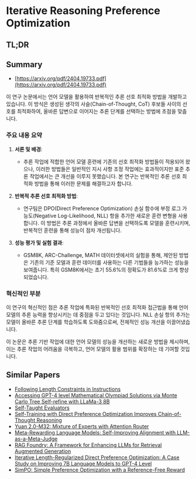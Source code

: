 # Iterative Reasoning Preference Optimization
## TL;DR
## Summary
- [https://arxiv.org/pdf/2404.19733.pdf](https://arxiv.org/pdf/2404.19733.pdf)

이 연구 논문에서는 언어 모델을 활용하여 반복적인 추론 선호 최적화 방법을 개발하고 있습니다. 이 방식은 생성된 생각의 사슬(Chain-of-Thought, CoT) 후보들 사이의 선호를 최적화하여, 올바른 답변으로 이어지는 추론 단계를 선택하는 방법에 초점을 맞춥니다.

### 주요 내용 요약

1. **서론 및 배경**:
   - 추론 작업에 적합한 언어 모델 훈련에 기존의 선호 최적화 방법들이 적용되어 왔으나, 이러한 방법들은 일반적인 지시 사항 조정 작업에는 효과적이지만 표준 추론 작업에서는 큰 개선을 이루지 못했습니다. 본 연구는 반복적인 추론 선호 최적화 방법을 통해 이러한 문제를 해결하고자 합니다.

2. **반복적 추론 선호 최적화 방법**:
   - 연구팀은 DPO(Direct Preference Optimization) 손실 함수에 부정 로그 가능도(Negative Log-Likelihood, NLL) 항을 추가한 새로운 훈련 변형을 사용합니다. 이 방법은 추론 과정에서 올바른 답변을 선택하도록 모델을 훈련시키며, 반복적인 훈련을 통해 성능이 점차 개선됩니다.

3. **성능 평가 및 실험 결과**:
   - GSM8K, ARC-Challenge, MATH 데이터셋에서의 실험을 통해, 제안된 방법은 기존의 기준 모델과 훈련 데이터를 사용하는 다른 기법들을 능가하는 성능을 보여줍니다. 특히 GSM8K에서는 초기 55.6%의 정확도가 81.6%로 크게 향상되었습니다.

### 혁신적인 부분
이 연구의 혁신적인 점은 추론 작업에 특화된 반복적인 선호 최적화 접근법을 통해 언어 모델의 추론 능력을 향상시키는 데 중점을 두고 있다는 것입니다. NLL 손실 항의 추가는 모델이 올바른 추론 단계를 학습하도록 도와줌으로써, 전체적인 성능 개선을 이끌어냈습니다.

이 논문은 추론 기반 작업에 대한 언어 모델의 성능을 개선하는 새로운 방법을 제시하며, 이는 추론 작업의 어려움을 극복하고, 언어 모델의 활용 범위를 확장하는 데 기여할 것입니다.

## Similar Papers
- [Following Length Constraints in Instructions](2406.17744.md)
- [Accessing GPT-4 level Mathematical Olympiad Solutions via Monte Carlo Tree Self-refine with LLaMa-3 8B](2406.07394.md)
- [Self-Taught Evaluators](2408.02666.md)
- [Self-Training with Direct Preference Optimization Improves Chain-of-Thought Reasoning](2407.18248.md)
- [Yuan 2.0-M32: Mixture of Experts with Attention Router](2405.17976.md)
- [Meta-Rewarding Language Models: Self-Improving Alignment with LLM-as-a-Meta-Judge](2407.19594.md)
- [RAG Foundry: A Framework for Enhancing LLMs for Retrieval Augmented Generation](2408.02545.md)
- [Iterative Length-Regularized Direct Preference Optimization: A Case Study on Improving 7B Language Models to GPT-4 Level](2406.11817.md)
- [SimPO: Simple Preference Optimization with a Reference-Free Reward](2405.14734.md)

